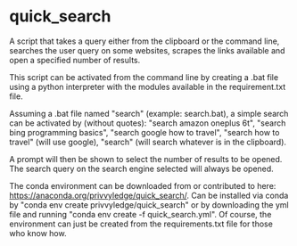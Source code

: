 # quick_search
A script that takes a query either from the clipboard or the command line, searches the user query on some websites, scrapes the links available and open a specified number of results.

This script can be activated from the command line by creating a .bat file using a python interpreter with the modules available in the requirement.txt file. 

Assuming a .bat file named "search" (example: search.bat), a simple search can be activated by (without quotes):
"search amazon oneplus 6t", "search bing programming basics", "search google how to travel", "search how to travel" (will use google), "search" (will search whatever is in the clipboard).

A prompt will then be shown to select the number of results to be opened. The search query on the search engine selected will always be opened.

The conda environment can be downloaded from or contributed to here: https://anaconda.org/privvyledge/quick_search/.
Can be installed via conda by "conda env create privvyledge/quick_search" or by downloading the yml file and running "conda env create -f quick_search.yml". 
Of course, the environment can just be created from the requirements.txt file for those who know how.

